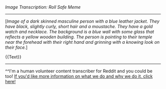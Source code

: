 *Image Transcription: Roll Safe Meme*

---

[*Image of a dark skinned masculine person with a blue leather jacket. They have black, slightly curly, short hair and a moustache. They have a gold watch and necklace. The background is a blue wall with some glass that reflects a yellow wooden building. The person is pointing to their temple near the forehead with their right hand and grinning with a knowing look on their face.*]

{{Text}}

---

^^I'm&#32;a&#32;human&#32;volunteer&#32;content&#32;transcriber&#32;for&#32;Reddit&#32;and&#32;you&#32;could&#32;be&#32;too!&#32;[If&#32;you'd&#32;like&#32;more&#32;information&#32;on&#32;what&#32;we&#32;do&#32;and&#32;why&#32;we&#32;do&#32;it,&#32;click&#32;here!](https://www.reddit.com/r/TranscribersOfReddit/wiki/index)
